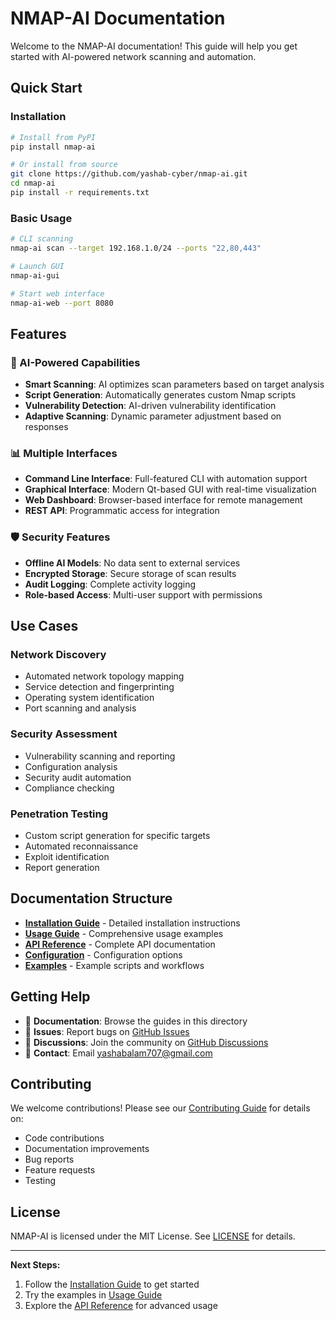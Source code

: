 # NMAP-AI Documentation

Welcome to the NMAP-AI documentation! This guide will help you get started with AI-powered network scanning and automation.

## Quick Start

### Installation
```bash
# Install from PyPI
pip install nmap-ai

# Or install from source
git clone https://github.com/yashab-cyber/nmap-ai.git
cd nmap-ai
pip install -r requirements.txt
```

### Basic Usage
```bash
# CLI scanning
nmap-ai scan --target 192.168.1.0/24 --ports "22,80,443"

# Launch GUI
nmap-ai-gui

# Start web interface
nmap-ai-web --port 8080
```

## Features

### 🤖 AI-Powered Capabilities
- **Smart Scanning**: AI optimizes scan parameters based on target analysis
- **Script Generation**: Automatically generates custom Nmap scripts
- **Vulnerability Detection**: AI-driven vulnerability identification
- **Adaptive Scanning**: Dynamic parameter adjustment based on responses

### 📊 Multiple Interfaces
- **Command Line Interface**: Full-featured CLI with automation support
- **Graphical Interface**: Modern Qt-based GUI with real-time visualization
- **Web Dashboard**: Browser-based interface for remote management
- **REST API**: Programmatic access for integration

### 🛡️ Security Features
- **Offline AI Models**: No data sent to external services
- **Encrypted Storage**: Secure storage of scan results
- **Audit Logging**: Complete activity logging
- **Role-based Access**: Multi-user support with permissions

## Use Cases

### Network Discovery
- Automated network topology mapping
- Service detection and fingerprinting
- Operating system identification
- Port scanning and analysis

### Security Assessment
- Vulnerability scanning and reporting
- Configuration analysis
- Security audit automation
- Compliance checking

### Penetration Testing
- Custom script generation for specific targets
- Automated reconnaissance
- Exploit identification
- Report generation

## Documentation Structure

- **[Installation Guide](installation.md)** - Detailed installation instructions
- **[Usage Guide](usage.md)** - Comprehensive usage examples
- **[API Reference](api.md)** - Complete API documentation
- **[Configuration](../config/README.md)** - Configuration options
- **[Examples](../examples/README.md)** - Example scripts and workflows

## Getting Help

- 📖 **Documentation**: Browse the guides in this directory
- 🐛 **Issues**: Report bugs on [GitHub Issues](https://github.com/yashab-cyber/nmap-ai/issues)
- 💬 **Discussions**: Join the community on [GitHub Discussions](https://github.com/yashab-cyber/nmap-ai/discussions)
- 📧 **Contact**: Email yashabalam707@gmail.com

## Contributing

We welcome contributions! Please see our [Contributing Guide](../CONTRIBUTING.md) for details on:

- Code contributions
- Documentation improvements
- Bug reports
- Feature requests
- Testing

## License

NMAP-AI is licensed under the MIT License. See [LICENSE](../LICENSE) for details.

---

**Next Steps:**
1. Follow the [Installation Guide](installation.md) to get started
2. Try the examples in [Usage Guide](usage.md)  
3. Explore the [API Reference](api.md) for advanced usage
